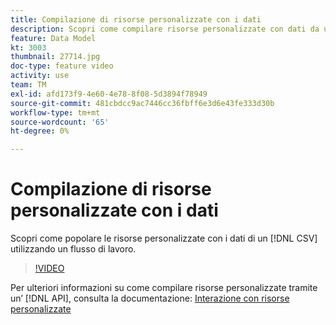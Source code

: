 ```yaml
---
title: Compilazione di risorse personalizzate con i dati
description: Scopri come compilare risorse personalizzate con dati da un file CSV utilizzando un flusso di lavoro.
feature: Data Model
kt: 3003
thumbnail: 27714.jpg
doc-type: feature video
activity: use
team: TM
exl-id: afd173f9-4e60-4e78-8f08-5d3894f78949
source-git-commit: 481cbdcc9ac7446cc36fbff6e3d6e43fe333d30b
workflow-type: tm+mt
source-wordcount: '65'
ht-degree: 0%

---
```


# Compilazione di risorse personalizzate con i dati

Scopri come popolare le risorse personalizzate con i dati di un [!DNL CSV] utilizzando un flusso di lavoro.

>[!VIDEO](https://video.tv.adobe.com/v/27714?quality=9)

Per ulteriori informazioni su come compilare risorse personalizzate tramite un’ [!DNL API], consulta la documentazione: [Interazione con risorse personalizzate](https://experienceleague.adobe.com/docs/campaign-standard/using/working-with-apis/interacting-with-custom-resources.html.)
